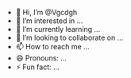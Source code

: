 - 👋 Hi, I’m @Vgcdgh
- 👀 I’m interested in ...
- 🌱 I’m currently learning ...
- 💞️ I’m looking to collaborate on ...
- 📫 How to reach me ...
- 😄 Pronouns: ...
- ⚡ Fun fact: ...

<!---
Vgcdgh/Vgcdgh is a ✨ special ✨ repository because its `README.md` (this file) appears on your GitHub profile.
You can click the Preview link to take a look at your changes.
--->
